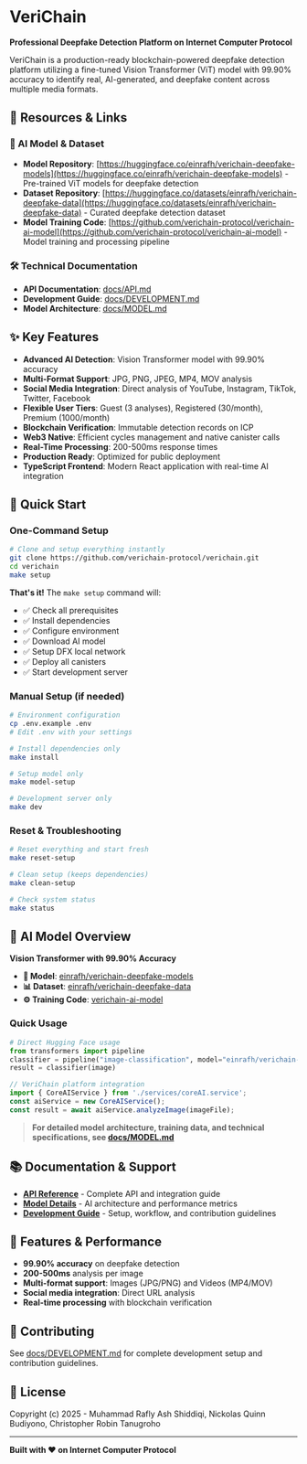 # VeriChain

**Professional Deepfake Detection Platform on Internet Computer Protocol**

VeriChain is a production-ready blockchain-powered deepfake detection platform utilizing a fine-tuned Vision Transformer (ViT) model with 99.90% accuracy to identify real, AI-generated, and deepfake content across multiple media formats.

## 🔗 Resources & Links

### 🤖 AI Model & Dataset
- **Model Repository**: [https://huggingface.co/einrafh/verichain-deepfake-models](https://huggingface.co/einrafh/verichain-deepfake-models) - Pre-trained ViT models for deepfake detection
- **Dataset Repository**: [https://huggingface.co/datasets/einrafh/verichain-deepfake-data](https://huggingface.co/datasets/einrafh/verichain-deepfake-data) - Curated deepfake detection dataset
- **Model Training Code**: [https://github.com/verichain-protocol/verichain-ai-model](https://github.com/verichain-protocol/verichain-ai-model) - Model training and processing pipeline

### 🛠️ Technical Documentation
- **API Documentation**: [docs/API.md](docs/API.md)
- **Development Guide**: [docs/DEVELOPMENT.md](docs/DEVELOPMENT.md)
- **Model Architecture**: [docs/MODEL.md](docs/MODEL.md)

## ✨ Key Features

- **Advanced AI Detection**: Vision Transformer model with 99.90% accuracy
- **Multi-Format Support**: JPG, PNG, JPEG, MP4, MOV analysis
- **Social Media Integration**: Direct analysis of YouTube, Instagram, TikTok, Twitter, Facebook
- **Flexible User Tiers**: Guest (3 analyses), Registered (30/month), Premium (1000/month)
- **Blockchain Verification**: Immutable detection records on ICP
- **Web3 Native**: Efficient cycles management and native canister calls
- **Real-Time Processing**: 200-500ms response times
- **Production Ready**: Optimized for public deployment
- **TypeScript Frontend**: Modern React application with real-time AI integration

## 🚀 Quick Start

### One-Command Setup

```bash
# Clone and setup everything instantly
git clone https://github.com/verichain-protocol/verichain.git
cd verichain
make setup
```

**That's it!** The `make setup` command will:
- ✅ Check all prerequisites 
- ✅ Install dependencies
- ✅ Configure environment  
- ✅ Download AI model
- ✅ Setup DFX local network
- ✅ Deploy all canisters
- ✅ Start development server

### Manual Setup (if needed)

```bash
# Environment configuration
cp .env.example .env
# Edit .env with your settings

# Install dependencies only
make install

# Setup model only  
make model-setup

# Development server only
make dev
```

### Reset & Troubleshooting

```bash
# Reset everything and start fresh
make reset-setup

# Clean setup (keeps dependencies)
make clean-setup

# Check system status
make status
```

## 🤖 AI Model Overview

**Vision Transformer with 99.90% Accuracy**

- **🤗 Model**: [einrafh/verichain-deepfake-models](https://huggingface.co/einrafh/verichain-deepfake-models)
- **📊 Dataset**: [einrafh/verichain-deepfake-data](https://huggingface.co/datasets/einrafh/verichain-deepfake-data)  
- **⚙️ Training Code**: [verichain-ai-model](https://github.com/verichain-protocol/verichain-ai-model)

### Quick Usage

```python
# Direct Hugging Face usage
from transformers import pipeline
classifier = pipeline("image-classification", model="einrafh/verichain-deepfake-models")
result = classifier(image)
```

```typescript
// VeriChain platform integration
import { CoreAIService } from './services/coreAI.service';
const aiService = new CoreAIService();
const result = await aiService.analyzeImage(imageFile);
```

> **For detailed model architecture, training data, and technical specifications, see [docs/MODEL.md](docs/MODEL.md)**

## 📚 Documentation & Support

- **[API Reference](docs/API.md)** - Complete API and integration guide
- **[Model Details](docs/MODEL.md)** - AI architecture and performance metrics  
- **[Development Guide](docs/DEVELOPMENT.md)** - Setup, workflow, and contribution guidelines

## 🎯 Features & Performance

- **99.90% accuracy** on deepfake detection
- **200-500ms** analysis per image
- **Multi-format support**: Images (JPG/PNG) and Videos (MP4/MOV)
- **Social media integration**: Direct URL analysis
- **Real-time processing** with blockchain verification

## 🤝 Contributing

See [docs/DEVELOPMENT.md](docs/DEVELOPMENT.md) for complete development setup and contribution guidelines.

## 📄 License

Copyright (c) 2025 - Muhammad Rafly Ash Shiddiqi, Nickolas Quinn Budiyono, Christopher Robin Tanugroho

---

**Built with ❤️ on Internet Computer Protocol**
